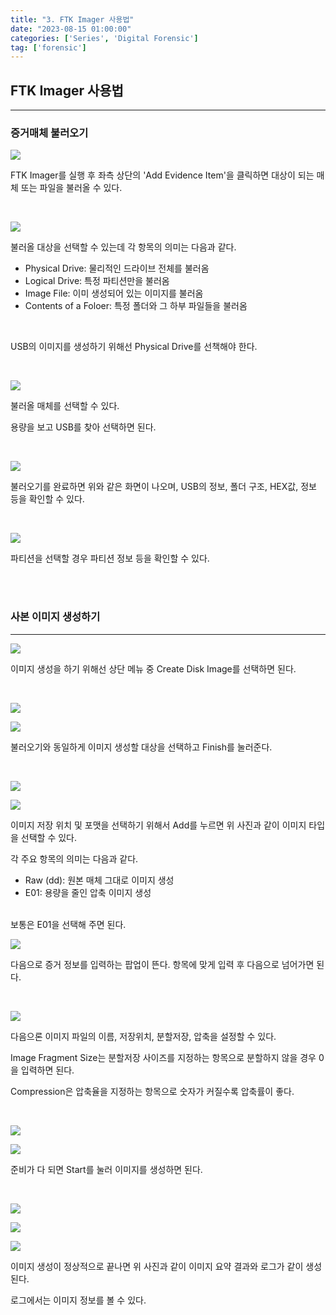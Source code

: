 ```yaml
---
title: "3. FTK Imager 사용법"
date: "2023-08-15 01:00:00"
categories: ['Series', 'Digital Forensic']
tag: ['forensic']
---
```

## **FTK Imager 사용법**

---

### 증거매체 불러오기

![](/assets/images/2023-08-15-forensic3/2023-08-15-00-11-41.png)

FTK Imager를 실행 후 좌측 상단의 'Add Evidence Item'을 클릭하면 대상이 되는 매체 또는 파일을 불러올 수 있다.

<br>

![](/assets/images/2023-08-15-forensic3/2023-08-15-00-13-23.png)

불러올 대상을 선택할 수 있는데 각 항목의 의미는 다음과 같다.

* Physical Drive: 물리적인 드라이브 전체를 불러옴
* Logical Drive: 특정 파티션만을 불러옴
* Image File: 이미 생성되어 있는 이미지를 불러옴
* Contents of a Foloer: 특정 폴더와 그 하부 파일들을 불러옴

<br>

USB의 이미지를 생성하기 위해선 Physical Drive를 선책해야 한다.

<br>

![](/assets/images/2023-08-15-forensic3/2023-08-15-00-16-23.png)

불러올 매체를 선택할 수 있다.

용량을 보고 USB를 찾아 선택하면 된다.

<br>

![](/assets/images/2023-08-15-forensic3/2023-08-15-00-25-05.png)

불러오기를 완료하면 위와 같은 화면이 나오며, USB의 정보, 폴더 구조, HEX값, 정보 등을 확인할 수 있다.

<br>

![](/assets/images/2023-08-15-forensic3/2023-08-15-00-27-53.png)

파티션을 선택할 경우 파티션 정보 등을 확인할 수 있다.

<br>
<br>

### 사본 이미지 생성하기

---

![](/assets/images/2023-08-15-forensic3/2023-08-15-00-31-46.png)

이미지 생성을 하기 위해선 상단 메뉴 중 Create Disk Image를 선택하면 된다.

<br>

![](/assets/images/2023-08-15-forensic3/2023-08-15-00-33-16.png)

![](/assets/images/2023-08-15-forensic3/2023-08-15-00-34-05.png)

불러오기와 동일하게 이미지 생성할 대상을 선택하고 Finish를 눌러준다.

<br>

![](/assets/images/2023-08-15-forensic3/2023-08-15-00-35-15.png)

![](/assets/images/2023-08-15-forensic3/2023-08-15-00-35-44.png)

이미지 저장 위치 및 포맷을 선택하기 위해서 Add를 누르면 위 사진과 같이 이미지 타입을 선택할 수 있다.

각 주요 항목의 의미는 다음과 같다.

* Raw (dd): 원본 매체 그대로 이미지 생성
* E01: 용량을 줄인 압축 이미지 생성

<br>
보통은 E01을 선택해 주면 된다.

<br>

![](/assets/images/2023-08-15-forensic3/2023-08-15-00-38-59.png)

다음으로 증거 정보를 입력하는 팝업이 뜬다.  항목에 맞게 입력 후 다음으로 넘어가면 된다.

<br>

![](/assets/images/2023-08-15-forensic3/2023-08-15-00-40-58.png)

다음으론 이미지 파일의 이름, 저장위치, 분할저장, 압축을 설정할 수 있다.

Image Fragment Size는 분할저장 사이즈를 지정하는 항목으로 분할하지 않을 경우 0을 입력하면 된다.

Compression은 압축율을 지정하는 항목으로 숫자가 커질수록 압축률이 좋다.

<br>

![](/assets/images/2023-08-15-forensic3/2023-08-15-00-45-02.png)

![](/assets/images/2023-08-15-forensic3/2023-08-15-00-47-14.png)

준비가 다 되면 Start를 눌러 이미지를 생성하면 된다.

<br>

![](/assets/images/2023-08-15-forensic3/2023-08-15-01-05-24.png)

![](/assets/images/2023-08-15-forensic3/2023-08-15-00-58-47.png)

![](/assets/images/2023-08-15-forensic3/2023-08-15-01-02-19.png)

이미지 생성이 정상적으로 끝나면 위 사진과 같이 이미지 요약 결과와 로그가 같이 생성된다.

로그에서는 이미지 정보를 볼 수 있다.